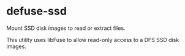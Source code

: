 # defuse-ssd
Mount SSD disk images to read or extract files.

This utility uses libFuse to allow read-only access to a DFS SSD disk images.

